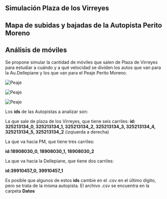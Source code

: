 ## Simulación Plaza de los Virreyes

## Mapa de subidas y bajadas de la Autopista Perito Moreno

## Análisis de móviles

Se propone simular la cantidad de móviles que salen de Plaza de Virreyes para estudiar a cuándo y a qué velocidad se dividen los autos que van para la Au.Dellepiane y los que van para el Peaje Perito Moreno.

![Peaje](Imgs/Mapa_25_5_Delle_PM.png)


![Peaje](Imgs/Movil_hacia_Dell.png)

![Peaje](Imgs/Movil_hacia_PM.png)

Los __ids__ de las Autopistas a analizar son:

La que sale de plaza de los Virreyes, que tiene seis carriles:
__id: 325213134_0, 325213134_1, 325213134_2, 325213134_3, 325213134_4, 325213134_5, 325213134_2__ (izqiuerda a derecha)

La que va hacia PM, que tiene tres carriles:

__id:18908030_0, 18908030_1, 18908030_2__

La que va hacia la Dellepiane, que tiene dos carriles:

__id:39910457_0, 39910457_1__


Es posible que algunos de estos __ids__ cambie en el .csv en el último dígito, pero se trata de la misma autopista. El archivo .csv se encuentra en la carpeta __Datos__



